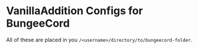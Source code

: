 # VanillaAddition Configs for BungeeCord

All of these are placed in you `/<username>/directory/to/bungeecord-folder`.

